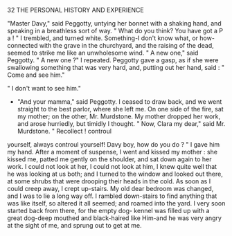 32            THE PERSONAL HISTORY AND EXPERIENCE

   "Master Davy," said Peggotty, untying her bonnet with a shaking
hand, and speaking in a breathless sort of way. " What do you think?
You have got a P a ! "
   I trembled, and turned white. Something-I don't know what, or
how-connected with the grave in the churchyard, and the raising of the
dead, seemed to strike me like an unwholesome wind.
   " A new one," said Peggotty.
   " A new one ?" I repeated.
   Peggotty gave a gasp, as if she were swallowing something that was
very hard, and, putting out her hand, said :
   " Come and see him."

   " I don't want to see him."
   - "And your mamma," said Peggotty.
   I ceased to draw back, and we went straight to the best parlor, where
she left me. On one side of the fire, sat my mother; on the other,
Mr. Murdstone. My mother dropped her work, and arose hurriedly, but
timidly I thought.
   " Now, Clara my dear," said Mr. Murdstone.         " Recollect ! controul

yourself, always controul yourself! Davy boy, how do you do ? "
   I gave him my hand. After a moment of suspense, I went and kissed
my mother : she kissed me, patted me gently on the shoulder, and sat down
again to her work. I could not look at her, I could not look at him, I
knew quite well that he was looking at us both; and I turned to the
window and looked out there, at some shrubs that were drooping their
heads in the cold.
   As soon as I could creep away, I crept up-stairs. My old dear bedroom
was changed, and I was to lie a long way off. I rambled down-stairs to
find anything that was like itself, so altered it all seemed; and roamed
into the yard. I very soon started back from there, for the empty dog-
kennel was filled up with a great dog-deep mouthed and black-haired
like Him-and he was very angry at the sight of me, and sprung out to
get at me.
